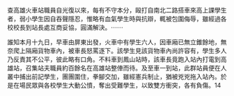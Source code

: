 
查高雄火車站職員自光復以來，每有不守本分，毆打自南北二路搭車來高上課學生者，弱小學生因自吞聲隱忍，惟略有血氣學生時與抗辯，輒被包圍侮辱，雖經過各校校長到站長處互商妥協，圓滿解決。⋯⋯

誰知本月十九日，早車由屏東出發，火車中有學生六人，因車廂已無立錐餘地，無奈爬上隔廂貨物車內，被車長怒罵逐下。該學生見該貨物車內尚許容有，學生多人乃反責其不公平，彼此略有口角。不料車到鳳山站時，該車長竟跑入站內打電到高雄站，召集站夫職員約百餘名在高雄站整俥而待。及至車一到站，此群站員便在人叢中捕出前記學生，團團圍住，拳腳交加，雖經憲兵制止，猶被兇兇拖入站內。於是在場民眾與各校學生大動公憤，奪出受難學生，以致雙方衝突，各有負傷。14